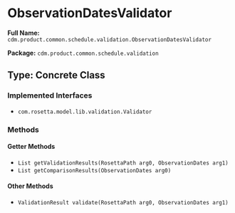 # ObservationDatesValidator

**Full Name:** `cdm.product.common.schedule.validation.ObservationDatesValidator`

**Package:** `cdm.product.common.schedule.validation`

## Type: Concrete Class

### Implemented Interfaces

- `com.rosetta.model.lib.validation.Validator`

### Methods

#### Getter Methods

- `List getValidationResults(RosettaPath arg0, ObservationDates arg1)`
- `List getComparisonResults(ObservationDates arg0)`

#### Other Methods

- `ValidationResult validate(RosettaPath arg0, ObservationDates arg1)`

